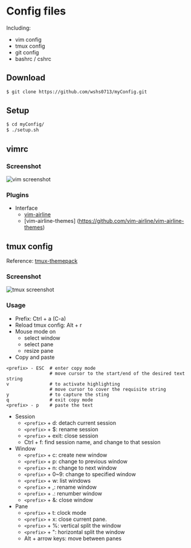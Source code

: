 # Config files

Including:

- vim config
- tmux config
- git config
- bashrc / cshrc

## Download  

```bash
$ git clone https://github.com/wshs0713/myConfig.git
```

## Setup

```bash
$ cd myConfig/
$ ./setup.sh
```

## vimrc

### Screenshot

![vim screenshot](https://i.imgur.com/ZPO1bjX.png)

### Plugins

- Interface
  - [vim-airline](https://github.com/vim-airline/vim-airline)
  - [vim-airline-themes] (https://github.com/vim-airline/vim-airline-themes)

## tmux config

Reference: [tmux-themepack](https://github.com/jimeh/tmux-themepack/blob/master/powerline/default/cyan.tmuxtheme)

### Screenshot

![tmux screenshot](https://i.imgur.com/QHZYKLl.png)

### Usage

- Prefix: Ctrl + a (C-a)
- Reload tmux config: Alt + r
- Mouse mode on
  - select window
  - select pane
  - resize pane
- Copy and paste

```shell
<prefix> - ESC  # enter copy mode
                # move cursor to the start/end of the desired text string
v               # to activate highlighting
                # move cursor to cover the requisite string
y               # to capture the sting
q               # exit copy mode
<prefix> - p    # paste the text
```

- Session
  - `<prefix>` + d: detach current session
  - `<prefix>` + $: rename session
  - `<prefix>` + exit: close session
  - Ctrl + f: find session name, and change to that session
- Window
  - `<prefix>` + c: create new window
  - `<prefix>` + p: change to previous window
  - `<prefix>` + n: change to next window
  - `<prefix>` + 0~9: change to specified window
  - `<prefix>` + w: list windows
  - `<prefix>` + ,: rename window
  - `<prefix>` + .: renumber window
  - `<prefix>` + &: close window
- Pane
  - `<prefix>` + t: clock mode
  - `<prefix>` + x: close current pane.
  - `<prefix>` + %: vertical split the window
  - `<prefix>` + ": horizontal split the window
  - Alt + arrow keys: move between panes
